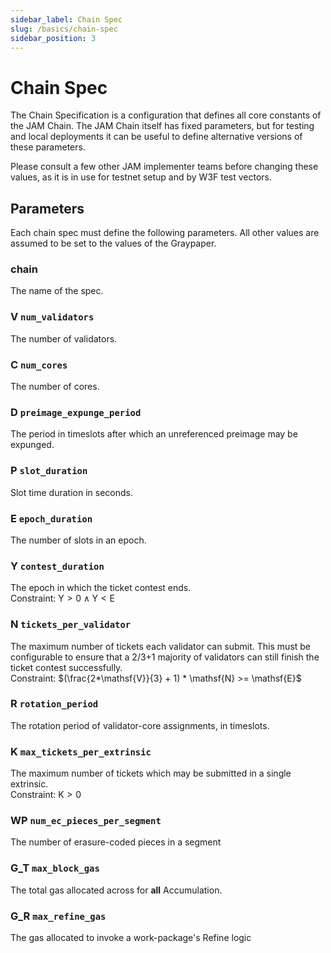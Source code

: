 ```yaml
---
sidebar_label: Chain Spec
slug: /basics/chain-spec
sidebar_position: 3
---
```


# Chain Spec

The Chain Specification is a configuration that defines all core constants of the JAM Chain. The JAM Chain itself has fixed parameters, but for testing and local deployments it can be useful to define alternative versions of these parameters.  

Please consult a few other JAM implementer teams before changing these values, as it is in use for
testnet setup and by W3F test vectors.

## Parameters

Each chain spec must define the following parameters. All other values are assumed to be set to the values of the Graypaper.

### chain

The name of the spec.

### V `num_validators`

The number of validators.

### C `num_cores`

The number of cores.

### D `preimage_expunge_period`

The period in timeslots after which an unreferenced preimage may be expunged.

### P `slot_duration`

Slot time duration in seconds.

### E `epoch_duration`

The number of slots in an epoch.

### Y `contest_duration`

The epoch in which the ticket contest ends.  
Constraint: $\mathsf{Y} > 0 \land \mathsf{Y} < \mathsf{E}$

### N `tickets_per_validator`

The maximum number of tickets each validator can submit. This must be configurable to ensure that a 2/3+1 majority of validators can still finish the ticket contest successfully.  
Constraint: $(\frac{2*\mathsf{V}}{3} + 1) * \mathsf{N} >= \mathsf{E}$

### R `rotation_period`

The rotation period of validator-core assignments, in timeslots.

### K `max_tickets_per_extrinsic`

The maximum number of tickets which may be submitted in a single extrinsic.  
Constraint: $\mathsf{K} > 0$

### WP `num_ec_pieces_per_segment`

The number of erasure-coded pieces in a segment

### G_T `max_block_gas`

The total gas allocated across for **all** Accumulation.

### G_R `max_refine_gas`

The gas allocated to invoke a work-package's Refine logic
